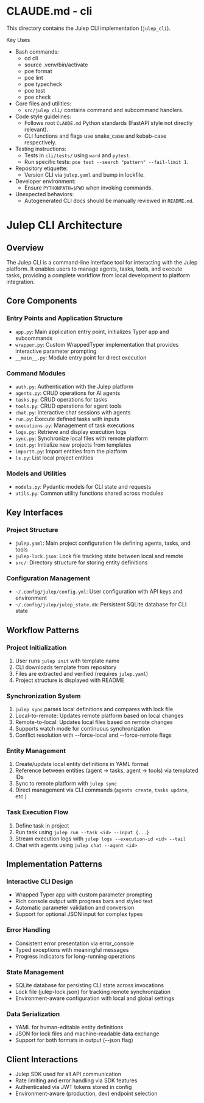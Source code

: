# CLAUDE.md - cli

This directory contains the Julep CLI implementation (`julep_cli`).

Key Uses
- Bash commands:
  - cd cli
  - source .venv/bin/activate
  - poe format
  - poe lint
  - poe typecheck
  - poe test
  - poe check
- Core files and utilities:
  - `src/julep_cli/` contains command and subcommand handlers.
- Code style guidelines:
  - Follows root `CLAUDE.md` Python standards (FastAPI style not directly relevant).
  - CLI functions and flags use snake_case and kebab-case respectively.
- Testing instructions:
  - Tests in `cli/tests/` using `ward` and `pytest`.
  - Run specific tests: `poe test --search "pattern" --fail-limit 1`.
- Repository etiquette:
  - Version CLI via `julep.yaml` and bump in lockfile.
- Developer environment:
  - Ensure `PYTHONPATH=$PWD` when invoking commands.
- Unexpected behaviors:
  - Autogenerated CLI docs should be manually reviewed in `README.md`.

# Julep CLI Architecture

## Overview
The Julep CLI is a command-line interface tool for interacting with the Julep platform. It enables users to manage agents, tasks, tools, and execute tasks, providing a complete workflow from local development to platform integration.

## Core Components

### Entry Points and Application Structure
- `app.py`: Main application entry point, initializes Typer app and subcommands
- `wrapper.py`: Custom WrappedTyper implementation that provides interactive parameter prompting
- `__main__.py`: Module entry point for direct execution

### Command Modules
- `auth.py`: Authentication with the Julep platform
- `agents.py`: CRUD operations for AI agents
- `tasks.py`: CRUD operations for tasks
- `tools.py`: CRUD operations for agent tools
- `chat.py`: Interactive chat sessions with agents
- `run.py`: Execute defined tasks with inputs
- `executions.py`: Management of task executions
- `logs.py`: Retrieve and display execution logs
- `sync.py`: Synchronize local files with remote platform
- `init.py`: Initialize new projects from templates
- `importt.py`: Import entities from the platform
- `ls.py`: List local project entities

### Models and Utilities
- `models.py`: Pydantic models for CLI state and requests
- `utils.py`: Common utility functions shared across modules

## Key Interfaces

### Project Structure
- `julep.yaml`: Main project configuration file defining agents, tasks, and tools
- `julep-lock.json`: Lock file tracking state between local and remote
- `src/`: Directory structure for storing entity definitions

### Configuration Management
- `~/.config/julep/config.yml`: User configuration with API keys and environment
- `~/.config/julep/julep_state.db`: Persistent SQLite database for CLI state

## Workflow Patterns

### Project Initialization
1. User runs `julep init` with template name
2. CLI downloads template from repository
3. Files are extracted and verified (requires `julep.yaml`)
4. Project structure is displayed with README

### Synchronization System
1. `julep sync` parses local definitions and compares with lock file
2. Local-to-remote: Updates remote platform based on local changes
3. Remote-to-local: Updates local files based on remote changes
4. Supports watch mode for continuous synchronization
5. Conflict resolution with --force-local and --force-remote flags

### Entity Management
1. Create/update local entity definitions in YAML format
2. Reference between entities (agent → tasks, agent → tools) via templated IDs
3. Sync to remote platform with `julep sync`
4. Direct management via CLI commands (`agents create`, `tasks update`, etc.)

### Task Execution Flow
1. Define task in project
2. Run task using `julep run --task <id> --input {...}`
3. Stream execution logs with `julep logs --execution-id <id> --tail`
4. Chat with agents using `julep chat --agent <id>`

## Implementation Patterns

### Interactive CLI Design
- Wrapped Typer app with custom parameter prompting
- Rich console output with progress bars and styled text
- Automatic parameter validation and conversion
- Support for optional JSON input for complex types

### Error Handling
- Consistent error presentation via error_console
- Typed exceptions with meaningful messages
- Progress indicators for long-running operations

### State Management
- SQLite database for persisting CLI state across invocations
- Lock file (julep-lock.json) for tracking remote synchronization
- Environment-aware configuration with local and global settings

### Data Serialization
- YAML for human-editable entity definitions
- JSON for lock files and machine-readable data exchange
- Support for both formats in output (--json flag)

## Client Interactions
- Julep SDK used for all API communication
- Rate limiting and error handling via SDK features
- Authenticated via JWT tokens stored in config
- Environment-aware (production, dev) endpoint selection